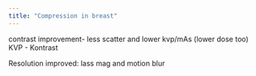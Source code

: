 ```yaml
---
title: "Compression in breast"
---
```

contrast improvement- less scatter and lower kvp/mAs (lower dose too)
KVP - Kontrast

Resolution improved: lass mag and motion blur

